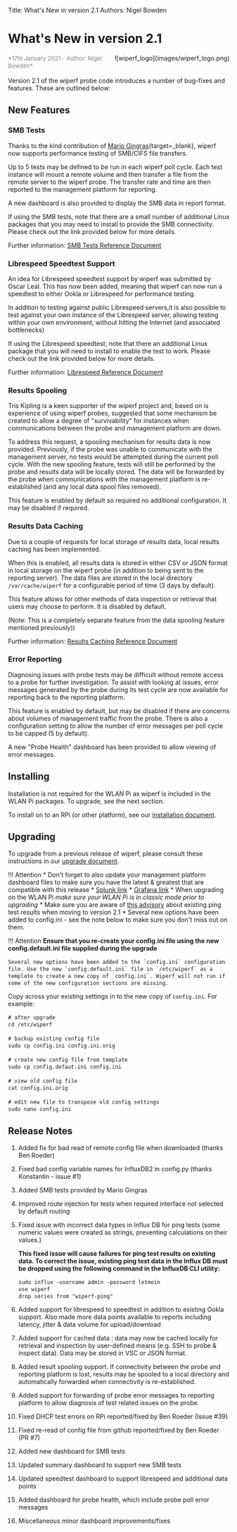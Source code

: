 Title: What's New in version 2.1
Authors: Nigel Bowden

# What's New in version 2.1
<div style="float: right;">
![wiperf_logo](images/wiperf_logo.png)
</div>
<span style="font-size: small; color:gray">*17th January 2021 - Author: Nigel Bowden*</span><br><br>
Version 2.1 of the wiperf probe code introduces a number of bug-fixes and features. These are outlined below:

## New Features

### SMB Tests
Thanks to the kind contribution of [Mario Gingras](https://twitter.com/gingmar){target=_blank}, wiperf now supports performance testing of SMB/CIFS file transfers.

Up to 5 tests may be defined to be run in each wiperf poll cycle. Each test instance will mount a remote volume and then transfer a file from the remote server to the wiperf probe. The transfer rate and time are then reported to the management platform for reporting.

A new dashboard is also provided to display the SMB data in report format.

If using the SMB tests, note that there are a small number of additional Linux packages that you may need to install to provide the SMB connectivity. Please check out the link provided below for more details.   

Further information: [SMB Tests Reference Document](reference_doc_smb.md)

### Librespeed Speedtest Support
An idea for Librespeed speedtest support by wiperf was submitted by Oscar Leal. This has now been added, meaning that wiperf can now run a speedtest to either Ookla or Librespeed for performance testing.

In addition to testing against public Librespeed servers,it is also possible to test against your own instance of the Librespeed server, allowing testing within your own environment, without hitting the Internet (and associated bottlenecks)

If using the Librespeed speedtest, note that there an additional Linux package that you will need to install to enable the test to work. Please check out the link provided below for more details.

Further information: [Librespeed Reference Document](reference_doc_librespeed.md)

### Results Spooling
Tris Kipling is a keen supporter of the wiperf project and, based on is experience of using wiperf probes, suggested that some mechanism be created to allow a degree of "survivability" for instances when communications between the probe and management platform are down.

To address this request, a spooling mechanism for results data is now provided. Previously, if the probe was unable to communicate with the management server, no tests would be attempted during the current poll cycle. With the new spooling feature, tests will still be performed by the probe and results data will be locally stored. The data will be forwarded by the probe when communications with the management platform is re-established (and any local data spool files removed).

This feature is enabled by default so required no additional configuration. It may be disabled if required.

### Results Data Caching
Due to a couple of requests for local storage of results data, local results caching has been implemented. 

When this is enabled, all results data is stored in either CSV or JSON format in local storage on the wiperf probe (in addition to being sent to the reporting server). The data files are stored in the local directory `/var/cache/wiperf` for a configurable period of time (3 days by default).

This feature allows for other methods of data inspection or retrieval that users may choose to perform. It is disabled by default.

(Note: This is a completely separate feature from the data spooling feature mentioned previously))

Further information: [Results Caching Reference Document](reference_doc_caching.md)

### Error Reporting
Diagnosing issues with probe tests may be difficult without remote access to a probe for further investigation. To assist with looking at issues, error messages generated by the probe during its test cycle are now available for reporting back to the reporting platform.

This feature is enabled by default, but may be disabled if there are concerns about volumes of management traffic from the probe. There is also a configuration setting to allow the number of error messages per poll cycle to be capped (5 by default).

A new "Probe Health" dashboard has been provided to allow viewing of error messages.

## Installing
Installation is not required for the WLAN Pi as wiperf is included in the WLAN Pi packages. To upgrade, see the next section.

To install on to an RPi (or other platform), see our [installation document](probe_install.md).

## Upgrading
To upgrade from a previous release of wiperf, please consult these instructions in our [upgrade document](probe_upgrade.md).

!!! Attention
    * Don't forget to also update your management platform dashboard files to make sure you have the latest & greatest that are compatible with this release
        * [Splunk link](splunk_configure.md#create-a-dashboard)
        * [Grafana link](grafana_configure.md#adding-wiperf-dashboards)
    * When upgrading on the WLAN Pi *make sure your WLAN Pi is in classic mode prior to upgrading*
    * Make sure you are aware of [this advisory](#ping-issue) about existing ping test results when moving to version 2.1
    * Several new options have been added to config.ini - see the note below to make sure you don't miss out on them.


!!! Attention
    __Ensure that you re-create your config.ini file using the new config.default.ini file supplied during the upgrade__
    
    Several new options have been added to the `config.ini` configuration file. Use the new `config.default.ini` file in `/etc/wiperf` as a template to create a new copy of `config.ini`. Wiperf will not run if some of the new configuration sections are missing.

Copy across your existing settings in to the new copy of `config.ini`. For example:

```
# after upgrade
cd /etc/wiperf

# backup existing config file
sudo cp config.ini config.ini.orig

# create new config file from template
sudo cp config.defaut.ini config.ini

# view old config file
cat config.ini.orig

# edit new file to transpose old config settings
sudo nano config.ini
```

## Release Notes

1.  Added fix for bad read of remote config file when downloaded (thanks Ben Roeder)
2.  Fixed bad config variable names for InfluxDB2 in config.py (thanks Konstantin - issue #1)
3.  Added SMB tests provided by Mario Gingras
4.  Improved route injection for tests when required interface not selected by default routing
5.  <a id="ping-issue"></a>Fixed issue with incorrect data types in Influx DB for ping tests (some numeric values were created
    as strings, preventing calculations on their values.)

    __This fixed issue will cause failures for ping test results on existing data. To correct the issue,
    existing ping test data in the Influx DB must be dropped using the following command in the InfluxDB
    CLI utility:__
    ```
    sudo influx -username admin -password letmein
    use wiperf
    drop series from "wiperf-ping"
    ```

6.  Added support for librespeed to speedtest in addition to existing Ookla support. Also
    made more data points available to reports including latency, jitter & data volume for
    upload/download
7.  Added support for cached data : data may now be cached locally for retrieval and inspection
    by user-defined means (e.g. SSH to probe & inspect data). Data may be stored in VSC or JSON
    format.
8.  Added result spooling support. If connectivity between the probe and reporting platform is
    lost, results may be spooled to a local directory and automatically forwarded when connectivity
    is re-established.
9.  Added support for forwarding of probe error messages to reporting platform to allow diagnosis
    of test related issues on the probe.
10. Fixed DHCP test errors on RPi reported/fixed by Ben Roeder (Issue #39)
11. Fixed re-read of config file from github reported/fixed by Ben Roeder (PR #7)
12. Added new dashboard for SMB tests
13. Updated summary dashboard to support new SMB tests
14. Updated speedtest dashboard to support librespeed and additional data points
15. Added dashboard for probe health, which include probe poll error messages
16. Miscellaneous minor dashboard improvements/fixes




